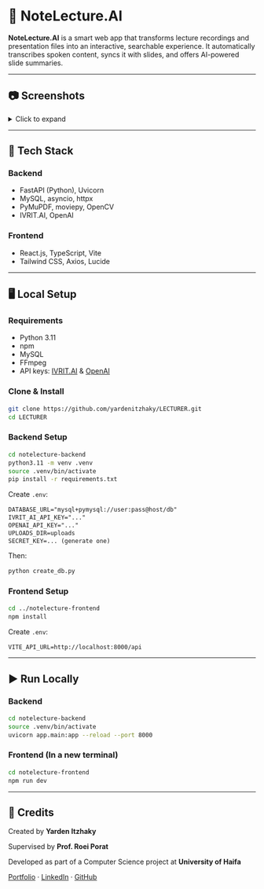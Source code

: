 # 📘 NoteLecture.AI

**NoteLecture.AI** is a smart web app that transforms lecture recordings and presentation files into an interactive, searchable experience. It automatically transcribes spoken content, syncs it with slides, and offers AI-powered slide summaries.

---

## 📷 Screenshots

<details>
<summary>Click to expand</summary>

* **Homepage:** ![](screenshots/Screenshot%202025-04-06%20at%2012.16.49.png)
* **Upload Interface:** ![](screenshots/Screenshot%202025-04-06%20at%2012.17.19.png)
* **Processing State:** ![](screenshots/Screenshot%202025-04-09%20at%2017.01.11.png)
* **Lecture View:** ![](screenshots/Screenshot%202025-04-09%20at%2017.01.53.png)

</details>

---

## 🧰 Tech Stack

### Backend

* FastAPI (Python), Uvicorn
* MySQL, asyncio, httpx
* PyMuPDF, moviepy, OpenCV
* IVRIT.AI, OpenAI

### Frontend

* React.js, TypeScript, Vite
* Tailwind CSS, Axios, Lucide

---

## 🖥 Local Setup

### Requirements

* Python 3.11
* npm
* MySQL
* FFmpeg
* API keys: [IVRIT.AI](https://hebrew-ai.com/) & [OpenAI](https://openai.com)

### Clone & Install

```bash
git clone https://github.com/yardenitzhaky/LECTURER.git
cd LECTURER
```

### Backend Setup

```bash
cd notelecture-backend
python3.11 -m venv .venv
source .venv/bin/activate
pip install -r requirements.txt
```

Create `.env`:

```env
DATABASE_URL="mysql+pymysql://user:pass@host/db"
IVRIT_AI_API_KEY="..."
OPENAI_API_KEY="..."
UPLOADS_DIR=uploads
SECRET_KEY=... (generate one)
```
Then:

```bash
python create_db.py
```

### Frontend Setup

```bash
cd ../notelecture-frontend
npm install
```

Create `.env`:

```env
VITE_API_URL=http://localhost:8000/api
```
---

## ▶️ Run Locally

### Backend

```bash
cd notelecture-backend
source .venv/bin/activate
uvicorn app.main:app --reload --port 8000
```

### Frontend (In a new terminal)

```bash
cd notelecture-frontend
npm run dev
```
---

## 🙌 Credits

Created by **Yarden Itzhaky**

Supervised by **Prof. Roei Porat**

Developed as part of a Computer Science project at **University of Haifa**

[Portfolio](https://yardenitzhaky.github.io/Portfolio/) · [LinkedIn](https://linkedin.com/in/yardenitzhaky) · [GitHub](https://github.com/yardenitzhaky)

